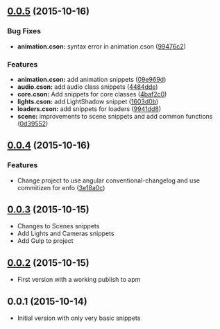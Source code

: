 <a name="0.0.5"></a>
## [0.0.5](https://github.com/devert/atom-threejs-snippets/compare/v0.0.4...v0.0.5) (2015-10-16)


### Bug Fixes

* **animation.cson:** syntax error in animation.cson ([99476c2](https://github.com/devert/atom-threejs-snippets/commit/99476c2))

### Features

* **animation.cson:** add animation snippets ([09e969d](https://github.com/devert/atom-threejs-snippets/commit/09e969d))
* **audio.cson:** add audio class snippets ([4484dde](https://github.com/devert/atom-threejs-snippets/commit/4484dde))
* **core.cson:** Add snippets for core classes ([4baf2c0](https://github.com/devert/atom-threejs-snippets/commit/4baf2c0))
* **lights.cson:** add LightShadow snippet ([1603d0b](https://github.com/devert/atom-threejs-snippets/commit/1603d0b))
* **loaders.cson:** add snippets for loaders ([9941dd8](https://github.com/devert/atom-threejs-snippets/commit/9941dd8))
* **scene:** improvements to scene snippets and add common functions ([0d39552](https://github.com/devert/atom-threejs-snippets/commit/0d39552))



<a name="0.0.4"></a>
## [0.0.4](https://github.com/devert/atom-threejs-snippets/compare/v0.0.3...v0.0.4) (2015-10-16)


### Features

* Change project to use angular conventional-changelog and use commitizen for enfo ([3e18a0c](https://github.com/devert/atom-threejs-snippets/commit/3e18a0c))



<a name="0.0.3"></a>
## [0.0.3](https://github.com/devert/atom-threejs-snippets/compare/v0.0.2...v0.0.3) (2015-10-15)
* Changes to Scenes snippets
* Add Lights and Cameras snippets
* Add Gulp to project



<a name="0.0.2"></a>
## [0.0.2](https://github.com/devert/atom-threejs-snippets/compare/v0.0.2...v0.0.2) (2015-10-15)
* First version with a working publish to apm



<a name="0.0.1"></a>
## 0.0.1 (2015-10-14)
* Initial version with only very basic snippets
